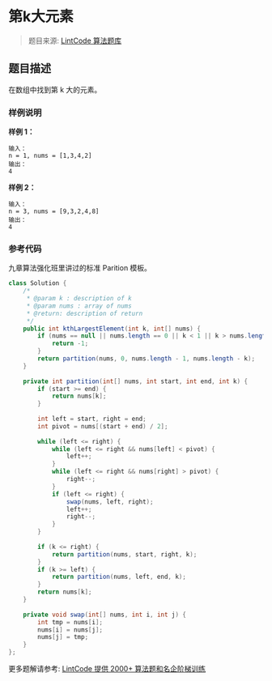 # 第k大元素
 > 题目来源: [LintCode 算法题库](https://www.lintcode.com/problem/kth-largest-element/?utm_source=sc-github-wzz)
 ## 题目描述
 在数组中找到第 k 大的元素。

 ### 样例说明
 **样例 1：**
```
输入：
n = 1, nums = [1,3,4,2]
输出：
4
```
**样例 2：**
```
输入：
n = 3, nums = [9,3,2,4,8]
输出：
4
```
 ### 参考代码
 九章算法强化班里讲过的标准 Parition 模板。
```java
class Solution {
    /*
     * @param k : description of k
     * @param nums : array of nums
     * @return: description of return
     */
    public int kthLargestElement(int k, int[] nums) {
        if (nums == null || nums.length == 0 || k < 1 || k > nums.length){
            return -1;
        }
        return partition(nums, 0, nums.length - 1, nums.length - k);
    }
    
    private int partition(int[] nums, int start, int end, int k) {
        if (start >= end) {
            return nums[k];
        }
        
        int left = start, right = end;
        int pivot = nums[(start + end) / 2];
        
        while (left <= right) {
            while (left <= right && nums[left] < pivot) {
                left++;
            }
            while (left <= right && nums[right] > pivot) {
                right--;
            }
            if (left <= right) {
                swap(nums, left, right);
                left++;
                right--;
            }
        }
        
        if (k <= right) {
            return partition(nums, start, right, k);
        }
        if (k >= left) {
            return partition(nums, left, end, k);
        }
        return nums[k];
    }    
    
    private void swap(int[] nums, int i, int j) {
        int tmp = nums[i];
        nums[i] = nums[j];
        nums[j] = tmp;
    }
};
```
 更多题解请参考: [LintCode 提供 2000+ 算法题和名企阶梯训练](https://www.lintcode.com/problem/?utm_source=sc-github-wzz)